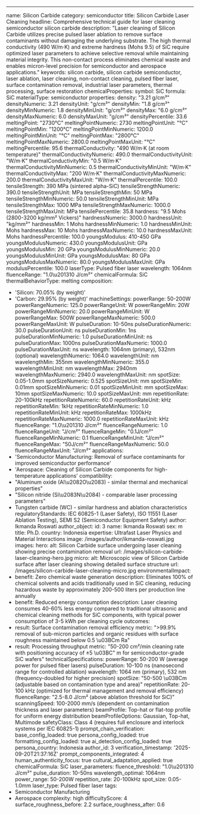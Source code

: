 ---
name: Silicon Carbide
category: semiconductor
title: Silicon Carbide Laser Cleaning
headline: Comprehensive technical guide for laser cleaning semiconductor silicon carbide
description: "Laser cleaning of Silicon Carbide utilizes precise pulsed laser ablation to remove surface contaminants without damaging the underlying substrate. The high thermal conductivity (490 W/m·K) and extreme hardness (Mohs 9.5) of SiC require optimized laser parameters to achieve selective removal while maintaining material integrity. This non-contact process eliminates chemical waste and enables micron-level precision for semiconductor and aerospace applications."
keywords: silicon carbide, silicon carbide semiconductor, laser ablation, laser cleaning,
  non-contact cleaning, pulsed fiber laser, surface contamination removal, industrial
  laser parameters, thermal processing, surface restoration
chemicalProperties:
  symbol: SiC
  formula: SiC
  materialType: semiconductor
properties:
  density: "3.21 g/cm³"
  densityNumeric: 3.21
  densityUnit: "g/cm³"
  densityMin: "1.8 g/cm³"
  densityMinNumeric: 1.8
  densityMinUnit: "g/cm³"
  densityMax: "6.0 g/cm³"
  densityMaxNumeric: 6.0
  densityMaxUnit: "g/cm³"
  densityPercentile: 33.6
  meltingPoint: "2730°C"
  meltingPointNumeric: 2730
  meltingPointUnit: "°C"
  meltingPointMin: "1200°C"
  meltingPointMinNumeric: 1200.0
  meltingPointMinUnit: "°C"
  meltingPointMax: "2800°C"
  meltingPointMaxNumeric: 2800.0
  meltingPointMaxUnit: "°C"
  meltingPercentile: 95.6
  thermalConductivity: "490 W/m·K (at room temperature)"
  thermalConductivityNumeric: 490.0
  thermalConductivityUnit: "W/m·K"
  thermalConductivityMin: "0.5 W/m·K"
  thermalConductivityMinNumeric: 0.5
  thermalConductivityMinUnit: "W/m·K"
  thermalConductivityMax: "200 W/m·K"
  thermalConductivityMaxNumeric: 200.0
  thermalConductivityMaxUnit: "W/m·K"
  thermalPercentile: 100.0
  tensileStrength: 390 MPa (sintered alpha-SiC)
  tensileStrengthNumeric: 390.0
  tensileStrengthUnit: MPa
  tensileStrengthMin: 50 MPa
  tensileStrengthMinNumeric: 50.0
  tensileStrengthMinUnit: MPa
  tensileStrengthMax: 1000 MPa
  tensileStrengthMaxNumeric: 1000.0
  tensileStrengthMaxUnit: MPa
  tensilePercentile: 35.8
  hardness: "9.5 Mohs (2800-3200 kg/mm² Vickers)"
  hardnessNumeric: 3000.0
  hardnessUnit: "kg/mm²"
  hardnessMin: 1 Mohs
  hardnessMinNumeric: 1.0
  hardnessMinUnit: Mohs
  hardnessMax: 10 Mohs
  hardnessMaxNumeric: 10.0
  hardnessMaxUnit: Mohs
  hardnessPercentile: 100.0
  youngsModulus: 410-450 GPa
  youngsModulusNumeric: 430.0
  youngsModulusUnit: GPa
  youngsModulusMin: 20 GPa
  youngsModulusMinNumeric: 20.0
  youngsModulusMinUnit: GPa
  youngsModulusMax: 80 GPa
  youngsModulusMaxNumeric: 80.0
  youngsModulusMaxUnit: GPa
  modulusPercentile: 100.0
  laserType: Pulsed fiber laser
  wavelength: 1064nm
  fluenceRange: "1.0\u201310 J/cm²"
  chemicalFormula: SiC
  thermalBehaviorType: melting
composition:
- 'Silicon: 70.05% (by weight)'
- 'Carbon: 29.95% (by weight)'
machineSettings:
  powerRange: 50-200W
  powerRangeNumeric: 125.0
  powerRangeUnit: W
  powerRangeMin: 20W
  powerRangeMinNumeric: 20.0
  powerRangeMinUnit: W
  powerRangeMax: 500W
  powerRangeMaxNumeric: 500.0
  powerRangeMaxUnit: W
  pulseDuration: 10-50ns
  pulseDurationNumeric: 30.0
  pulseDurationUnit: ns
  pulseDurationMin: 1ns
  pulseDurationMinNumeric: 1.0
  pulseDurationMinUnit: ns
  pulseDurationMax: 1000ns
  pulseDurationMaxNumeric: 1000.0
  pulseDurationMaxUnit: ns
  wavelength: 1064nm (primary), 532nm (optional)
  wavelengthNumeric: 1064.0
  wavelengthUnit: nm
  wavelengthMin: 355nm
  wavelengthMinNumeric: 355.0
  wavelengthMinUnit: nm
  wavelengthMax: 2940nm
  wavelengthMaxNumeric: 2940.0
  wavelengthMaxUnit: nm
  spotSize: 0.05-1.0mm
  spotSizeNumeric: 0.525
  spotSizeUnit: mm
  spotSizeMin: 0.01mm
  spotSizeMinNumeric: 0.01
  spotSizeMinUnit: mm
  spotSizeMax: 10mm
  spotSizeMaxNumeric: 10.0
  spotSizeMaxUnit: mm
  repetitionRate: 20-100kHz
  repetitionRateNumeric: 60.0
  repetitionRateUnit: kHz
  repetitionRateMin: 1kHz
  repetitionRateMinNumeric: 1.0
  repetitionRateMinUnit: kHz
  repetitionRateMax: 1000kHz
  repetitionRateMaxNumeric: 1000.0
  repetitionRateMaxUnit: kHz
  fluenceRange: "1.0\u201310 J/cm²"
  fluenceRangeNumeric: 1.0
  fluenceRangeUnit: "J/cm²"
  fluenceRangeMin: "0.1J/cm²"
  fluenceRangeMinNumeric: 0.1
  fluenceRangeMinUnit: "J/cm²"
  fluenceRangeMax: "50J/cm²"
  fluenceRangeMaxNumeric: 50.0
  fluenceRangeMaxUnit: "J/cm²"
applications:
- 'Semiconductor Manufacturing: Removal of surface contaminants for improved semiconductor
  performance'
- 'Aerospace: Cleaning of Silicon Carbide components for high-temperature applications'
compatibility:
- "Aluminum oxide (Al\u2082O\u2083) - similar thermal and mechanical properties"
- "Silicon nitride (Si\u2083N\u2084) - comparable laser processing parameters"
- Tungsten carbide (WC) - similar hardness and ablation characteristics
regulatoryStandards: IEC 60825-1 (Laser Safety), ISO 11551 (Laser Ablation Testing),
  SEMI S2 (Semiconductor Equipment Safety)
author: Ikmanda Roswati
author_object:
  id: 3
  name: Ikmanda Roswati
  sex: m
  title: Ph.D.
  country: Indonesia
  expertise: Ultrafast Laser Physics and Material Interactions
  image: /images/author/ikmanda-roswati.jpg
images:
  hero:
    alt: Silicon Carbide surface undergoing laser cleaning showing precise contamination
      removal
    url: /images/silicon-carbide-laser-cleaning-hero.jpg
  micro:
    alt: Microscopic view of Silicon Carbide surface after laser cleaning showing
      detailed surface structure
    url: /images/silicon-carbide-laser-cleaning-micro.jpg
environmentalImpact:
- benefit: Zero chemical waste generation
  description: Eliminates 100% of chemical solvents and acids traditionally used in
    SiC cleaning, reducing hazardous waste by approximately 200-500 liters per production
    line annually
- benefit: Reduced energy consumption
  description: Laser cleaning consumes 40-60% less energy compared to traditional
    ultrasonic and chemical cleaning methods for SiC components, with typical power
    consumption of 3-5 kWh per cleaning cycle
outcomes:
- result: Surface contamination removal efficiency
  metric: ">99.9% removal of sub-micron particles and organic residues with surface roughness maintained below 0.5 \u03BCm Ra"
- result: Processing throughput
  metric: "50-200 cm²/min cleaning rate with positioning accuracy of ±5 \u03BC"
    m for semiconductor-grade SiC wafers"
technicalSpecifications:
  powerRange: 50-200 W (average power for pulsed fiber lasers)
  pulseDuration: 10-100 ns (nanosecond range for controlled ablation)
  wavelength: 1064 nm (primary), 532 nm (frequency-doubled for higher precision)
  spotSize: "50-500 \u03BCm (adjustable based on contamination type and area)"
  repetitionRate: 20-100 kHz (optimized for thermal management and removal efficiency)
  fluenceRange: "2.5-8.0 J/cm² (above ablation threshold for SiC)"
  scanningSpeed: 100-2000 mm/s (dependent on contamination thickness and laser parameters)
  beamProfile: Top-hat or flat-top profile for uniform energy distribution
  beamProfileOptions: Gaussian, Top-hat, Multimode
  safetyClass: Class 4 (requires full enclosure and interlock systems per IEC 60825-1)
prompt_chain_verification:
  base_config_loaded: true
  persona_config_loaded: true
  formatting_config_loaded: true
  ai_detection_config_loaded: true
  persona_country: Indonesia
  author_id: 3
  verification_timestamp: '2025-09-20T21:37:16Z'
  prompt_components_integrated: 4
  human_authenticity_focus: true
  cultural_adaptation_applied: true
chemicalFormula: SiC
laser_parameters:
  fluence_threshold: "1.0\u201310 J/cm²"
  pulse_duration: 10-50ns
  wavelength_optimal: 1064nm
  power_range: 50-200W
  repetition_rate: 20-100kHz
  spot_size: 0.05-1.0mm
  laser_type: Pulsed fiber laser
tags:
- Semiconductor Manufacturing
- Aerospace
complexity: high
difficultyScore: 4
surface_roughness_before: 2.2
surface_roughness_after: 0.6
